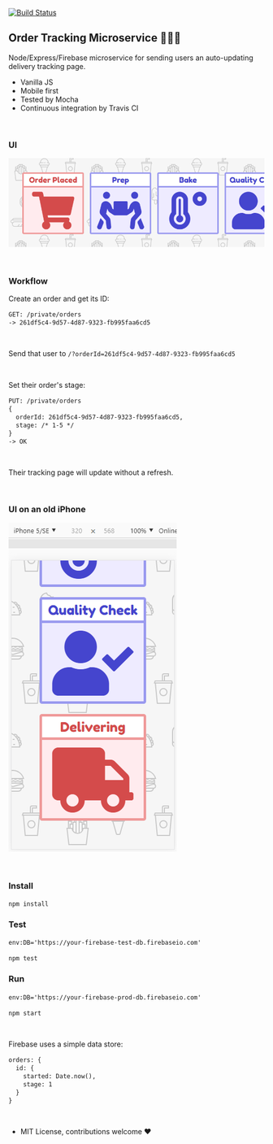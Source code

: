 [![Build Status](https://travis-ci.org/healeycodes/order-tracking-microservice.svg?branch=master)](https://travis-ci.org/healeycodes/order-tracking-microservice)

## Order Tracking Microservice :hamburger::fries::beer:

Node/Express/Firebase microservice for sending users an auto-updating delivery tracking page.

- Vanilla JS
- Mobile first
- Tested by Mocha
- Continuous integration by Travis CI

<br>

### UI

![Desktop](https://github.com/healeycodes/order-tracking-microservice/blob/master/preview.png)

<br>

### Workflow

Create an order and get its ID:
```
GET: /private/orders
-> 261df5c4-9d57-4d87-9323-fb995faa6cd5
```

<br>

Send that user to `/?orderId=261df5c4-9d57-4d87-9323-fb995faa6cd5`

<br>

Set their order's stage:
```
PUT: /private/orders
{
  orderId: 261df5c4-9d57-4d87-9323-fb995faa6cd5,
  stage: /* 1-5 */
}
-> OK
```

<br>

Their tracking page will update without a refresh.

<br>

### UI on an old iPhone

![Mobile](https://github.com/healeycodes/order-tracking-microservice/blob/master/mobile.png)

<br>

### Install

`npm install`

### Test

`env:DB='https://your-firebase-test-db.firebaseio.com'`

`npm test`

### Run

`env:DB='https://your-firebase-prod-db.firebaseio.com'`

`npm start`

<br>

Firebase uses a simple data store:

```
orders: {
  id: {
    started: Date.now(),
    stage: 1 
  }
}
```

<br>

- MIT License, contributions welcome :heart:
